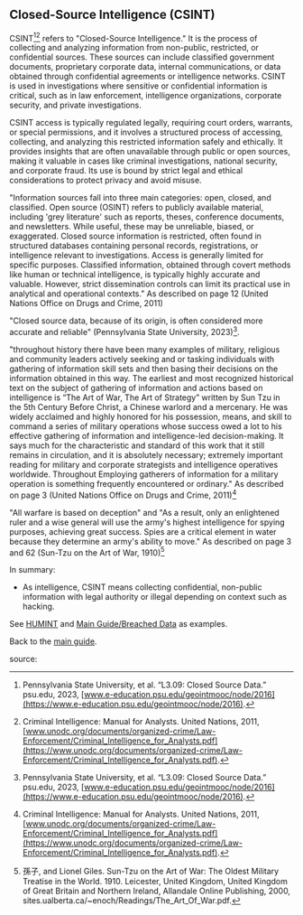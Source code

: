 ## Closed-Source Intelligence (CSINT)

CSINT[^psu][^azdps] refers to "Closed-Source Intelligence." It is the process of collecting and analyzing information from non-public, restricted, or confidential sources. These sources can include classified government documents, proprietary corporate data, internal communications, or data obtained through confidential agreements or intelligence networks. CSINT is used in investigations where sensitive or confidential information is critical, such as in law enforcement, intelligence organizations, corporate security, and private investigations.

CSINT access is typically regulated legally, requiring court orders, warrants, or special permissions, and it involves a structured process of accessing, collecting, and analyzing this restricted information safely and ethically. It provides insights that are often unavailable through public or open sources, making it valuable in cases like criminal investigations, national security, and corporate fraud. Its use is bound by strict legal and ethical considerations to protect privacy and avoid misuse.

"Information sources fall into three main categories: open, closed, and classified. Open source (OSINT) refers to publicly available material, including 'grey literature' such as reports, theses, conference documents, and newsletters. While useful, these may be unreliable, biased, or exaggerated. Closed source information is restricted, often found in structured databases containing personal records, registrations, or intelligence relevant to investigations. Access is generally limited for specific purposes. Classified information, obtained through covert methods like human or technical intelligence, is typically highly accurate and valuable. However, strict dissemination controls can limit its practical use in analytical and operational contexts." As described on page 12 (United Nations Office on Drugs and Crime, 2011)

"Closed source data, because of its origin, is often considered more accurate and reliable" (Pennsylvania State University, 2023)[^psu].

"throughout history there have been many examples of military, religious and community leaders actively seeking and or tasking individuals with gathering of information skill sets and then basing their decisions on the information obtained in this way. The earliest and most recognized historical text on the subject of gathering of information and actions based on intelligence is “The Art of War, The Art of Strategy” written by Sun Tzu in the 5th Century Before Christ, a Chinese warlord and a mercenary. He was widely acclaimed and highly honored for his possession, means, and skill to command a series of military operations whose success owed a lot to his effective gathering of information and intelligence-led decision-making. It says much for the characteristic and standard of this work that it still remains in circulation, and it is absolutely necessary; extremely important reading for military and corporate strategists and intelligence operatives worldwide. Throughout Employing gatherers of information for a military operation is something frequently encountered or ordinary." As described on page 3 (United Nations Office on Drugs and Crime, 2011)[^azdps]


"All warfare is based on deception" and "As a result, only an enlightened ruler and a wise general will use the army's highest intelligence for spying purposes, achieving great success. Spies are a critical element in water because they determine an army's ability to move." As described on page 3 and 62 (Sun-Tzu on the Art of War, 1910)[^Tzu]

In summary:
- As intelligence, CSINT means collecting confidential, non-public information with legal authority or illegal depending on context such as hacking.

See [HUMINT](HUMINT.md) and [Main Guide/Breached Data](../README.md#breached-data) as examples.

Back to the [main guide](../README.md).

source:

[^psu]: Pennsylvania State University, et al. “L3.09: Closed Source Data.” psu.edu, 2023, [www.e-education.psu.edu/geointmooc/node/2016](https://www.e-education.psu.edu/geointmooc/node/2016).

[^azdps]: Criminal Intelligence: Manual for Analysts. United Nations, 2011, [www.unodc.org/documents/organized-crime/Law-Enforcement/Criminal_Intelligence_for_Analysts.pdf](https://www.unodc.org/documents/organized-crime/Law-Enforcement/Criminal_Intelligence_for_Analysts.pdf).

[^Tzu]: 孫子, and Lionel Giles. Sun-Tzu on the Art of War: The Oldest Military Treatise in the World. 1910. Leicester, United Kingdom, United Kingdom of Great Britain and Northern Ireland, Allandale Online Publishing, 2000, sites.ualberta.ca/~enoch/Readings/The_Art_Of_War.pdf.